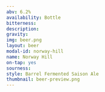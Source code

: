 ```yaml
---
abv: 6.2%
availability: Bottle
bitterness: 
description:
gravity: 
img: beer.png
layout: beer
modal-id: norway-hill
name: Norway Hill
on-tap: yes
sourness: 
style: Barrel Fermented Saison Ale
thumbnail: beer-preview.png
---
```

